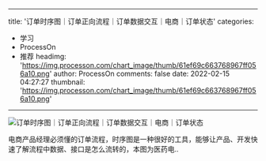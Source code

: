
---
title: '订单时序图｜订单正向流程｜订单数据交互｜电商｜订单状态'
categories: 
 - 学习
 - ProcessOn
 - 推荐
headimg: 'https://img.processon.com/chart_image/thumb/61ef69c663768967ff056a10.png'
author: ProcessOn
comments: false
date: 2022-02-15 04:27:27
thumbnail: 'https://img.processon.com/chart_image/thumb/61ef69c663768967ff056a10.png'
---

<div>   
<img class="thumb" alt="订单时序图｜订单正向流程｜订单数据交互｜电商｜订单状态" src="https://img.processon.com/chart_image/thumb/61ef69c663768967ff056a10.png" referrerpolicy="no-referrer">
<p>电商产品经理必须懂的订单流程，时序图是一种很好的工具，能够让产品、开发快速了解流程中数据、接口是怎么流转的，本图为医药电..</p>  
</div>
            